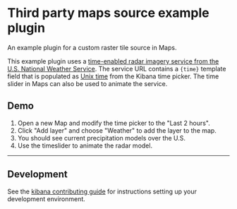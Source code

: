 # Third party maps source example plugin

An example plugin for a custom raster tile source in Maps. 

This example plugin uses a [time-enabled radar imagery service from the U.S. National Weather Service](https://idpgis.ncep.noaa.gov/arcgis/rest/services/radar/radar_base_reflectivity_time/ImageServer). The service URL contains a `{time}` template field that is populated as [Unix time](https://en.wikipedia.org/wiki/Unix_time) from the Kibana time picker. The time slider in Maps can also be used to animate the service. 

## Demo
1. Open a new Map and modify the time picker to the "Last 2 hours". 
2. Click "Add layer" and choose "Weather" to add the layer to the map.
3. You should see current precipitation models over the U.S. 
4. Use the timeslider to animate the radar model.

---

## Development

See the [kibana contributing guide](https://github.com/elastic/kibana/blob/main/CONTRIBUTING.md) for instructions setting up your development environment.
